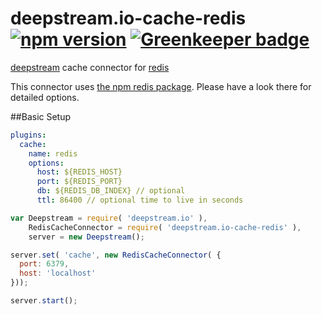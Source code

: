 # deepstream.io-cache-redis [![npm version](https://badge.fury.io/js/deepstream.io-cache-redis.svg)](http://badge.fury.io/js/deepstream.io-cache-redis) [![Greenkeeper badge](https://badges.greenkeeper.io/deepstreamIO/deepstream.io-cache-redis.svg)](https://greenkeeper.io/)

[deepstream](http://deepstream.io) cache connector for [redis](http://redis.io/)

This connector uses [the npm redis package](https://www.npmjs.com/package/ioredis). Please have a look there for detailed options.

##Basic Setup
```yaml
plugins:
  cache:
    name: redis
    options:
      host: ${REDIS_HOST}
      port: ${REDIS_PORT}
      db: ${REDIS_DB_INDEX} // optional
      ttl: 86400 // optional time to live in seconds
```

```javascript
var Deepstream = require( 'deepstream.io' ),
    RedisCacheConnector = require( 'deepstream.io-cache-redis' ),
    server = new Deepstream();

server.set( 'cache', new RedisCacheConnector( {
  port: 6379,
  host: 'localhost'
}));

server.start();
```
